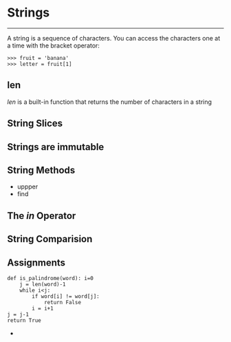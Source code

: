 # Strings 
---


A string is a sequence of characters. You can access the characters one at a time with the
bracket operator:

```
>>> fruit = 'banana'
>>> letter = fruit[1]
```

## len 

*len* is a built-in function that returns the number of characters in a string


## String Slices


## Strings are immutable


## String Methods

* uppper
* find

## The *in* Operator


## String Comparision 


## Assignments


```
def is_palindrome(word): i=0
    j = len(word)-1
    while i<j:
        if word[i] != word[j]:
            return False
        i = i+1
j = j-1
return True

```
*
